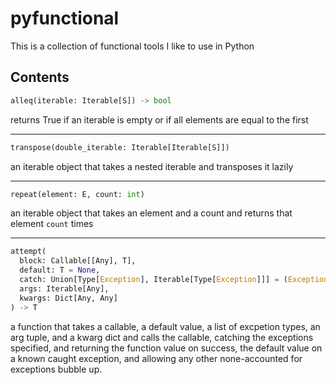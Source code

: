 # pyfunctional

This is a collection of functional tools I like to use in Python

## Contents

```python
alleq(iterable: Iterable[S]) -> bool
```

returns True if an iterable is empty or if all elements are equal to the first

---

```python
transpose(double_iterable: Iterable[Iterable[S]])
```

an iterable object that takes a nested iterable and transposes it lazily

---

```python
repeat(element: E, count: int)
```

an iterable object that takes an element and a count and returns that element `count` times

---

```python
attempt(
  block: Callable[[Any], T],
  default: T = None,
  catch: Union[Type[Exception], Iterable[Type[Exception]]] = (Exception,),
  args: Iterable[Any],
  kwargs: Dict[Any, Any]
) -> T
```

a function that takes a callable, a default value, a list of excpetion types, an arg tuple, and a kwarg dict and calls the callable, catching the exceptions specified, and returning the function value on success, the default value on a known caught exception, and allowing any other none-accounted for exceptions bubble up.
